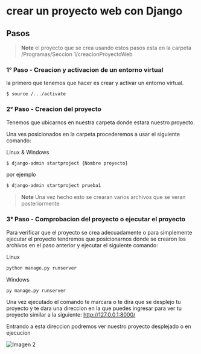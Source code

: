 # crear un proyecto web con Django

## Pasos

> **Note**
> el proyecto que se crea usando estos pasos esta en la carpeta /Programas/Seccion 1/creacionProyectoWeb


### 1° Paso - Creacion y activacion de un entorno virtual

la primero que tenemos que hacer es crear y activar un entorno virtual.

```
$ source /.../activate
```

### 2° Paso - Creacion del proyecto 

Tenemos que ubicarnos en nuestra carpeta donde estara nuestro proyecto.

Una ves posicionados en la carpeta procederemos a usar el siguiente comando:

Linux & Windows

```bash
$ django-admin startproject {Nombre proyecto}
```

por ejemplo


```bash
$ django-admin startproject prueba1
```

> **Note** Una vez hecho esto se crearan varios archivos que se veran posteriormente

### 3° Paso - Comprobacion del proyecto o ejecutar el proyecto

Para verificar que el proyecto se crea adecuadamente o para simplemente ejecutar el proyecto tendremos que posicionarnos donde se crearon los archivos en el paso anterior y ejecutar el siguiente comando: 

Linux

```bash
python manage.py runserver
```

Windows

```bash
py manage.py runserver
```

Una vez ejecutado el comando te marcara o te dira que se desplejo tu proyecto y te dara una direccion en la que puedes ingresar para ver tu proyecto similar a la siguiente: http://127.0.0.1:8000/

Entrando a esta direccion podremos ver nuestro proyecto desplejado o en ejecucion 

![Imagen 2]()

